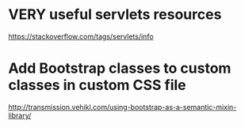 # VERY useful servlets resources
https://stackoverflow.com/tags/servlets/info

# Add Bootstrap classes to custom classes in custom CSS file
http://transmission.vehikl.com/using-bootstrap-as-a-semantic-mixin-library/
